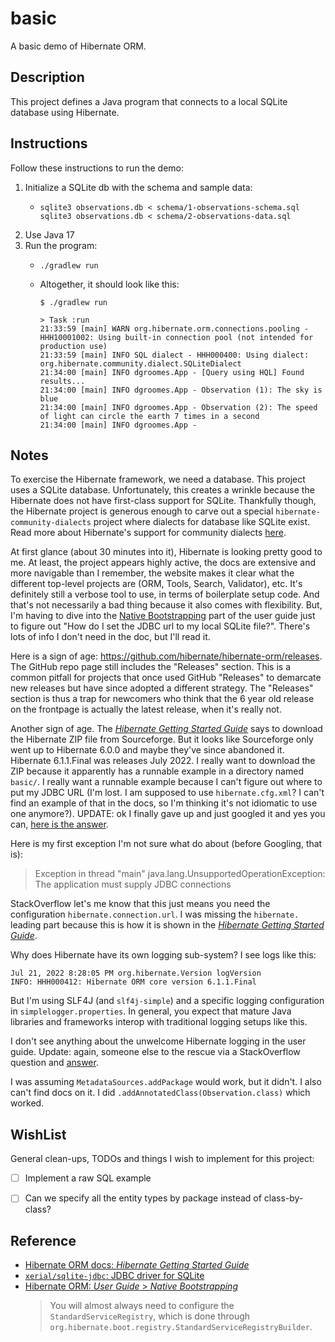 # basic

A basic demo of Hibernate ORM.


## Description

This project defines a Java program that connects to a local SQLite database using Hibernate.


## Instructions

Follow these instructions to run the demo:

1. Initialize a SQLite db with the schema and sample data:
   * ```shell
     sqlite3 observations.db < schema/1-observations-schema.sql
     sqlite3 observations.db < schema/2-observations-data.sql
     ```
3. Use Java 17
4. Run the program:
   * ```shell
     ./gradlew run
     ```
   * Altogether, it should look like this:
     ```text
     $ ./gradlew run

     > Task :run
     21:33:59 [main] WARN org.hibernate.orm.connections.pooling - HHH10001002: Using built-in connection pool (not intended for production use)
     21:33:59 [main] INFO SQL dialect - HHH000400: Using dialect: org.hibernate.community.dialect.SQLiteDialect
     21:34:00 [main] INFO dgroomes.App - [Query using HQL] Found results...
     21:34:00 [main] INFO dgroomes.App - Observation (1): The sky is blue
     21:34:00 [main] INFO dgroomes.App - Observation (2): The speed of light can circle the earth 7 times in a second
     21:34:00 [main] INFO dgroomes.App -
     ```


## Notes

To exercise the Hibernate framework, we need a database. This project uses a SQLite database. Unfortunately, this creates
a wrinkle because the Hibernate does not have first-class support for SQLite. Thankfully though, the Hibernate project
is generous enough to carve out a special `hibernate-community-dialects` project where dialects for database like SQLite
exist. Read more about Hibernate's support for community dialects [here](https://github.com/hibernate/hibernate-orm/blob/main/dialects.adoc#community-dialects).

At first glance (about 30 minutes into it), Hibernate is looking pretty good to me. At least, the project appears highly
active, the docs are extensive and more navigable than I remember, the website makes it clear what the different top-level
projects are (ORM, Tools, Search, Validator), etc. It's definitely still a verbose tool to use, in terms of boilerplate
setup code. And that's not necessarily a bad thing because it also comes with flexibility. But, I'm having to dive into
the [Native Bootstrapping](https://docs.jboss.org/hibernate/orm/6.1/userguide/html_single/Hibernate_User_Guide.html#bootstrap-native)
part of the user guide just to figure out "How do I set the JDBC url to my local SQLite file?". There's lots of info I
don't need in the doc, but I'll read it.

Here is a sign of age: <https://github.com/hibernate/hibernate-orm/releases>. The GitHub repo page still includes the
"Releases" section. This is a common pitfall for projects that once used GitHub "Releases" to demarcate new releases
but have since adopted a different strategy. The "Releases" section is thus a trap for newcomers who think that the 6 year
old release on the frontpage is actually the latest release, when it's really not.

Another sign of age. The [*Hibernate Getting Started Guide*](https://docs.jboss.org/hibernate/orm/current/quickstart/html_single/#obtaining)
says to download the Hibernate ZIP file from Sourceforge. But it looks like Sourceforge only went up to Hibernate 6.0.0
and maybe they've since abandoned it. Hibernate 6.1.1.Final was releases July 2022. I really want to download the ZIP
because it apparently has a runnable example in a directory named `basic/`. I really want a runnable example because I
can't figure out where to put my JDBC URL (I'm lost. I am supposed to use `hibernate.cfg.xml`? I can't find an example of
that in the docs, so I'm thinking it's not idiomatic to use one anymore?). UPDATE: ok I finally gave up and just googled
it and yes you can, [here is the answer](https://stackoverflow.com/a/33067329/).

Here is my first exception I'm not sure what do about (before Googling, that is):

> Exception in thread "main" java.lang.UnsupportedOperationException: The application must supply JDBC connections

StackOverflow let's me know that this just means you need the configuration `hibernate.connection.url`. I was missing the
`hibernate.` leading part because this is how it is shown in the [*Hibernate Getting Started Guide*](https://docs.jboss.org/hibernate/orm/current/quickstart/html_single/#hibernate-gsg-tutorial-basic-config). 

Why does Hibernate have its own logging sub-system? I see logs like this:

```text
Jul 21, 2022 8:28:05 PM org.hibernate.Version logVersion
INFO: HHH000412: Hibernate ORM core version 6.1.1.Final
```

But I'm using SLF4J (and `slf4j-simple`) and a specific logging configuration in `simplelogger.properties`. In general,
you expect that mature Java libraries and frameworks interop with traditional logging setups like this. 

I don't see anything about the unwelcome Hibernate logging in the user guide. Update: again, someone else to the rescue
via a StackOverflow question and [answer](https://stackoverflow.com/a/19488546).

I was assuming `MetadataSources.addPackage` would work, but it didn't. I also can't find docs on it. I did `.addAnnotatedClass(Observation.class)`
which worked.


## WishList

General clean-ups, TODOs and things I wish to implement for this project:

* [ ] Implement a raw SQL example
* [ ] Can we specify all the entity types by package instead of class-by-class?


## Reference

* [Hibernate ORM docs: *Hibernate Getting Started Guide*](https://docs.jboss.org/hibernate/orm/6.1/quickstart/html_single/#tutorial_annotations)
* [`xerial/sqlite-jdbc`: JDBC driver for SQLite](https://github.com/xerial/sqlite-jdbc)
* [Hibernate ORM: *User Guide* > *Native Bootstrapping*](https://docs.jboss.org/hibernate/orm/6.1/userguide/html_single/Hibernate_User_Guide.html#bootstrap-native)
  > You will almost always need to configure the `StandardServiceRegistry`, which is done through
    `org.hibernate.boot.registry.StandardServiceRegistryBuilder`.
